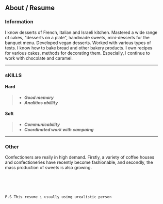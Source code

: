 ## About / Resume
### Information
I know desserts of French, Italian and Israeli kitchen. Mastered a wide range of cakes, "desserts on a plate", handmade sweets, mini-desserts for the banquet menu. Developed vegan desserts. Worked with various types of tests. I know how to bake bread and other bakery products. I own recipes for various cakes, methods for decorating them. Especially, I continue to work with chocolate and caramel.
 
 ---

### sKILLS
#### Hard                       
> * ***Good memory***                     
> * ***Analitics abillity***                                                 
#### Soft
> * ***Сommunicability***
> * ***Coordinated work with campaing***
---
### Other
Confectioners are really in high demand. Firstly, a variety of coffee houses and confectioneries have recently become fashionable, and secondly, the mass production of sweets is also growing.
<br>
<br>
<br>
<br>
<br>

```sh
P.S This resume i usually using urealistic person
```
